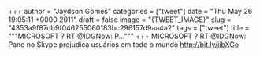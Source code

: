 
+++
author = "Jaydson Gomes"
categories = ["tweet"]
date = "Thu May 26 19:05:11 +0000 2011"
draft = false
image = "{TWEET_IMAGE}"
slug = "4353a9f87db9f046255060183bc296157d9aa4a2"
tags = ["tweet"]
title = """MICROSOFT ? RT @IDGNow: P..."""
+++
MICROSOFT ? RT @IDGNow: Pane no Skype prejudica usuários em todo o mundo http://bit.ly/jjbXGo
